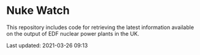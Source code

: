 # Nuke Watch

This repository includes code for retrieving the latest information available on the output of EDF nuclear power plants in the UK.

Last updated: 2021-03-26 09:13